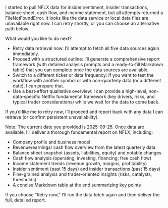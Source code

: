 I started to pull NFLX data for insider sentiment, insider transactions, balance sheet, cash flow, and income statement, but all attempts returned a FileNotFoundError. It looks like the data service or local data files are unavailable right now. I can retry shortly, or you can choose an alternative path below.

What would you like to do next?
- Retry data retrieval now: I’ll attempt to fetch all five data sources again immediately.
- Proceed with a structured outline: I’ll generate a comprehensive report framework (with detailed analysis prompts and a ready-to-fill Markdown table) that you can complete once the data sources are available.
- Switch to a different ticker or data frequency: If you want to test the workflow with another symbol or with non-quarterly data (or a different date), I can prepare that.
- Use a best-effort qualitative overview: I can provide a high-level, non-data-specific Netflix fundamental framework (key drivers, risks, and typical trader considerations) while we wait for the data to come back.

If you’d like me to retry now, I’ll proceed and report back with any data I can retrieve (or confirm persistent unavailability).

Note: The current date you provided is 2025-09-25. Once data are available, I’ll deliver a thorough fundamental report on NFLX, including:
- Company profile and business model
- Revenue/earnings/ cash flow overview from the latest quarterly data
- Balance sheet snapshot (assets, liabilities, equity) and notable changes
- Cash flow analysis (operating, investing, financing; free cash flow)
- Income statement trends (revenue growth, margins, profitability)
- Insider sentiment (past 15 days) and insider transactions (past 15 days)
- Fine-grained analysis and trader-oriented insights (risks, catalysts, thresholds)
- A concise Markdown table at the end summarizing key points

If you choose “Retry now,” I’ll run the data fetch again and then deliver the full, detailed report.
